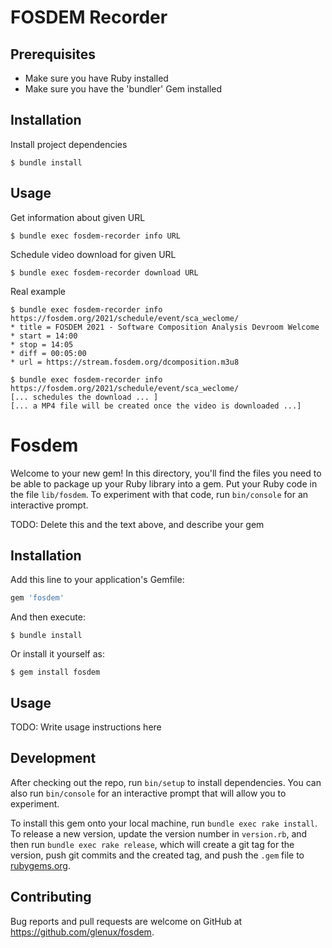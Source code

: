 
# FOSDEM Recorder

## Prerequisites

* Make sure you have Ruby installed
* Make sure you have the 'bundler' Gem installed

## Installation

Install project dependencies

    $ bundle install

## Usage

Get information about given URL

    $ bundle exec fosdem-recorder info URL

Schedule video download for given URL

    $ bundle exec fosdem-recorder download URL

Real example

```shell-session
$ bundle exec fosdem-recorder info https://fosdem.org/2021/schedule/event/sca_weclome/
* title = FOSDEM 2021 - Software Composition Analysis Devroom Welcome
* start = 14:00
* stop = 14:05
* diff = 00:05:00
* url = https://stream.fosdem.org/dcomposition.m3u8

$ bundle exec fosdem-recorder info https://fosdem.org/2021/schedule/event/sca_weclome/
[... schedules the download ... ]
[... a MP4 file will be created once the video is downloaded ...]
```

# Fosdem

Welcome to your new gem! In this directory, you'll find the files you need to be able to package up your Ruby library into a gem. Put your Ruby code in the file `lib/fosdem`. To experiment with that code, run `bin/console` for an interactive prompt.

TODO: Delete this and the text above, and describe your gem

## Installation

Add this line to your application's Gemfile:

```ruby
gem 'fosdem'
```

And then execute:

    $ bundle install

Or install it yourself as:

    $ gem install fosdem

## Usage

TODO: Write usage instructions here

## Development

After checking out the repo, run `bin/setup` to install dependencies. You can also run `bin/console` for an interactive prompt that will allow you to experiment.

To install this gem onto your local machine, run `bundle exec rake install`. To release a new version, update the version number in `version.rb`, and then run `bundle exec rake release`, which will create a git tag for the version, push git commits and the created tag, and push the `.gem` file to [rubygems.org](https://rubygems.org).

## Contributing

Bug reports and pull requests are welcome on GitHub at https://github.com/glenux/fosdem.
